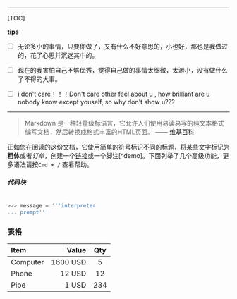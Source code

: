 
-------------




[TOC]


**tips**

- [ ] 无论多小的事情，只要你做了，又有什么不好意思的，小也好，那也是我做过的，花了心思并沉迷其中的。
- [ ] 现在的我害怕自己不够优秀，觉得自己做的事情太细微，太渺小，没有做什么了不得的大事。
- [ ] i don't care！！！Don't care other feel about u ,  how  brilliant are u nobody know except youself, so why don't show u???




------------------





> Markdown 是一种轻量级标语言，它允许人们使用易读易写的纯文本格式编写文档，然后转换成格式丰富的HTML页面。    —— [维基百科](https://zh.wikipedia.org/wiki/Markdown)

正如您在阅读的这份文档，它使用简单的符号标识不同的标题，将某些文字标记为**粗体**或者*订单*，创建一个[链接](http://www.example.com)或一个脚注[^demo]。下面列举了几个高级功能，更多语法请按`Cmd + /` 查看帮助。 

##### 代码块

``` python

>>> message = '''interpreter
... prompt'''
```

### 表格


| Item      |    Value | Qty   |
| :-------- | --------:| :---: |
| Computer  | 1600 USD |  5    |
| Phone     |   12 USD |  12   |
| Pipe      |    1 USD | 234   |
